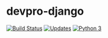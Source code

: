 # devpro-django
[![Build Status](https://app.travis-ci.com/mauriciodoerr/devpro-django.svg?branch=develop)](https://app.travis-ci.com/mauriciodoerr/devpro-django)
[![Updates](https://pyup.io/repos/github/mauriciodoerr/devpro-django/shield.svg)](https://pyup.io/repos/github/mauriciodoerr/devpro-django/)
[![Python 3](https://pyup.io/repos/github/mauriciodoerr/devpro-django/python-3-shield.svg)](https://pyup.io/repos/github/mauriciodoerr/devpro-django/)
